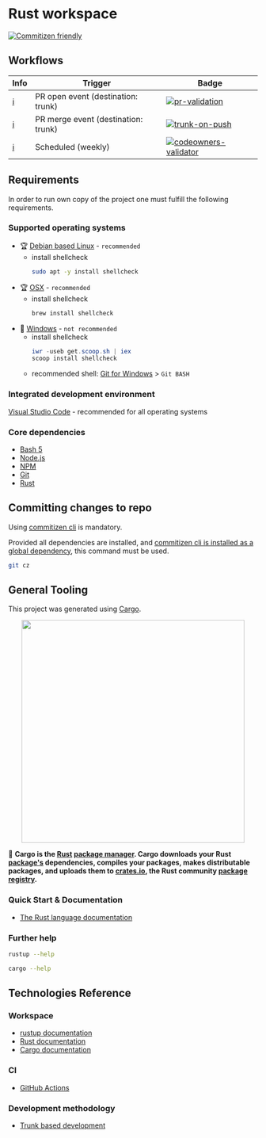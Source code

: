 # Rust workspace

[![Commitizen friendly](https://img.shields.io/badge/commitizen-friendly-brightgreen.svg)](http://commitizen.github.io/cz-cli/)

## Workflows

| Info                                                                               | Trigger                             | Badge                                                                                                                                                                                                                 |
| ---------------------------------------------------------------------------------- | ----------------------------------- | --------------------------------------------------------------------------------------------------------------------------------------------------------------------------------------------------------------------- |
| [:information_source:](# 'Quality gates.')                                         | PR open event (destination: trunk)  | [![pr-validation](https://github.com/rust-o-man/rust-workspace/actions/workflows/pr-validation.yml/badge.svg)](https://github.com/rust-o-man/rust-workspace/actions/workflows/pr-validation.yml)                      |
| [:information_source:](# 'Full testing, deliverables build and deployment (TBI).') | PR merge event (destination: trunk) | [![trunk-on-push](https://github.com/rust-o-man/rust-workspace/actions/workflows/trunk-on-push.yml/badge.svg)](https://github.com/rust-o-man/rust-workspace/actions/workflows/trunk-on-push.yml)                      |
| [:information_source:](# 'Code ownership validation.')                             | Scheduled (weekly)                  | [![codeowners-validator](https://github.com/rust-o-man/rust-workspace/actions/workflows/codeowners-validator.yml/badge.svg)](https://github.com/rust-o-man/rust-workspace/actions/workflows/codeowners-validator.yml) |

## Requirements

In order to run own copy of the project one must fulfill the following requirements.

### Supported operating systems

- :trophy: [Debian based Linux](https://en.wikipedia.org/wiki/List_of_Linux_distributions#Debian-based) - `recommended`
  - install shellcheck
    ```bash
    sudo apt -y install shellcheck
    ```
- :trophy: [OSX](https://en.wikipedia.org/wiki/MacOS) - `recommended`
  - install shellcheck
    ```bash
    brew install shellcheck
    ```
- :no_entry_sign: [Windows](https://en.wikipedia.org/wiki/Microsoft_Windows) - `not recommended`
  - install shellcheck
    ```powershell
    iwr -useb get.scoop.sh | iex
    scoop install shellcheck
    ```
  - recommended shell: [Git for Windows](https://gitforwindows.org/) > `Git BASH`

### Integrated development environment

[Visual Studio Code](https://code.visualstudio.com/) - recommended for all operating systems

### Core dependencies

- [Bash 5](https://www.gnu.org/software/bash/)
- [Node.js](https://nodejs.org/)
- [NPM](https://nodejs.org/)
- [Git](https://git-scm.com/)
- [Rust](https://www.rust-lang.org/)

## Committing changes to repo

Using [commitizen cli](https://github.com/commitizen/cz-cli) is mandatory.

Provided all dependencies are installed, and [commitizen cli is installed as a global dependency](https://github.com/commitizen/cz-cli#conventional-commit-messages-as-a-global-utility), this command must be used.

```bash
git cz
```

## General Tooling

This project was generated using [Cargo](https://doc.rust-lang.org/cargo/).

<p align="center"><img src="https://doc.rust-lang.org/cargo/images/Cargo-Logo-Small.png" width="450"></p>

🔎 **Cargo is the [Rust](https://www.rust-lang.org/) [package manager](https://doc.rust-lang.org/cargo/appendix/glossary.html#package-manager). Cargo downloads your Rust [package's](https://doc.rust-lang.org/cargo/appendix/glossary.html#package) dependencies, compiles your packages, makes distributable packages, and uploads them to [crates.io](https://crates.io/), the Rust community [package registry](https://doc.rust-lang.org/cargo/appendix/glossary.html#package-registry).**

### Quick Start & Documentation

- [The Rust language documentation](https://www.rust-lang.org/tools/install)

### Further help

```bash
rustup --help
```

```bash
cargo --help
```

## Technologies Reference

### Workspace

- [rustup documentation](https://rust-lang.github.io/rustup/)
- [Rust documentation](https://doc.rust-lang.org/book/)
- [Cargo documentation](https://doc.rust-lang.org/cargo)

### CI

- [GitHub Actions](https://github.com/features/actions)

### Development methodology

- [Trunk based development](https://trunkbaseddevelopment.com/)
